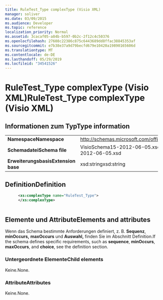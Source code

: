 ```yaml
---
title: RuleTest_Type complexType (Visio XML)
manager: soliver
ms.date: 03/09/2015
ms.audience: Developer
ms.topic: reference
localization_priority: Normal
ms.assetid: 3cacaf05-a84b-b597-0b2c-2f12c4c50376
ms.openlocfilehash: 27608c22386c875c6443689dd8ffac38845353af
ms.sourcegitcommit: e7b38e37a9d79becfd679e10420a19890165606d
ms.translationtype: MT
ms.contentlocale: de-DE
ms.lasthandoff: 05/29/2019
ms.locfileid: "34541526"
---
```

# <a name="ruletest_type-complextype-visio-xml"></a><span data-ttu-id="3421c-102">RuleTest_Type complexType (Visio XML)</span><span class="sxs-lookup"><span data-stu-id="3421c-102">RuleTest_Type complexType (Visio XML)</span></span>

## <a name="type-information"></a><span data-ttu-id="3421c-103">Informationen zum Typ</span><span class="sxs-lookup"><span data-stu-id="3421c-103">Type information</span></span>

|||
|:-----|:-----|
|<span data-ttu-id="3421c-104">**Namespace**</span><span class="sxs-lookup"><span data-stu-id="3421c-104">**Namespace**</span></span> <br/> |http://schemas.microsoft.com/office/visio/2011/1/core  <br/> |
|<span data-ttu-id="3421c-105">**Schemadatei**</span><span class="sxs-lookup"><span data-stu-id="3421c-105">**Schema file**</span></span> <br/> |<span data-ttu-id="3421c-106">VisioSchema15-2012-06-05.xsd</span><span class="sxs-lookup"><span data-stu-id="3421c-106">VisioSchema15-2012-06-05.xsd</span></span>  <br/> |
|<span data-ttu-id="3421c-107">**Erweiterungsbasis**</span><span class="sxs-lookup"><span data-stu-id="3421c-107">**Extension base**</span></span> <br/> |<span data-ttu-id="3421c-108">xsd:string</span><span class="sxs-lookup"><span data-stu-id="3421c-108">xsd:string</span></span>  <br/> |
   
## <a name="definition"></a><span data-ttu-id="3421c-109">Definition</span><span class="sxs-lookup"><span data-stu-id="3421c-109">Definition</span></span>

```XML
      <xs:complexType name="RuleTest_Type">
      </xs:complexType>
      
```

## <a name="elements-and-attributes"></a><span data-ttu-id="3421c-110">Elemente und Attribute</span><span class="sxs-lookup"><span data-stu-id="3421c-110">Elements and attributes</span></span>

<span data-ttu-id="3421c-111">Wenn das Schema bestimmte Anforderungen definiert, z. B. **Sequenz**, **minOccurs,** **maxOccurs** und **Auswahl,** finden Sie im Abschnitt Definition.</span><span class="sxs-lookup"><span data-stu-id="3421c-111">If the schema defines specific requirements, such as **sequence**, **minOccurs**, **maxOccurs**, and **choice**, see the definition section.</span></span> 
  
### <a name="child-elements"></a><span data-ttu-id="3421c-112">Untergeordnete Elemente</span><span class="sxs-lookup"><span data-stu-id="3421c-112">Child elements</span></span>

<span data-ttu-id="3421c-113">Keine.</span><span class="sxs-lookup"><span data-stu-id="3421c-113">None.</span></span>
  
### <a name="attributes"></a><span data-ttu-id="3421c-114">Attribute</span><span class="sxs-lookup"><span data-stu-id="3421c-114">Attributes</span></span>

<span data-ttu-id="3421c-115">Keine.</span><span class="sxs-lookup"><span data-stu-id="3421c-115">None.</span></span>
  

